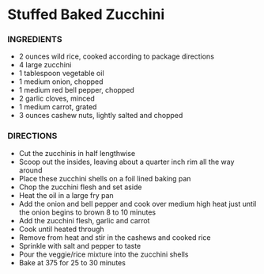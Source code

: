 # Stuffed Baked Zucchini

### INGREDIENTS
- 2 ounces wild rice, cooked according to package directions
- 4 large zucchini
- 1 tablespoon vegetable oil
- 1 medium onion, chopped
- 1 medium red bell pepper, chopped
- 2 garlic cloves, minced
- 1 medium carrot, grated
- 3 ounces cashew nuts, lightly salted and chopped



### DIRECTIONS
- Cut the zucchinis in half lengthwise
- Scoop out the insides, leaving about a quarter inch rim all the way around
- Place these zucchini shells on a foil lined baking pan
- Chop the zucchini flesh and set aside
- Heat the oil in a large fry pan
- Add the onion and bell pepper and cook over medium high heat just until the onion begins to brown 8 to 10 minutes
- Add the zucchini flesh, garlic and carrot
- Cook until heated through
- Remove from heat and stir in the cashews and cooked rice
- Sprinkle with salt and pepper to taste
- Pour the veggie/rice mixture into the zucchini shells
- Bake at 375 for 25 to 30 minutes

